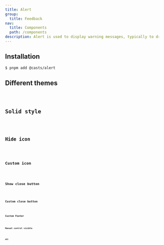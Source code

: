 ```yaml
---
title: Alert
group:
  title: Feedback
nav:
  title: Components
  path: /components
description: Alert is used to display warning messages, typically to draw user attention or to prompt user confirmation for actions.
---
```


## Installation

```bash
$ pnpm add @casts/alert
```

## Different themes

<code src="../examples/different-themes" />

## Solid style

<code src="../examples/solid-style" />

## Hide icon

<code src="../examples/hide-icon" />

## Custom icon

<code src="../examples/custom-icon" />

## Show close button

<code src="../examples/closeable" />

## Custom close button

<code src="../examples/custom-close" />

## Custom Footer

<code src="../examples/custom-footer" />

## Manual control visible

<code src="../examples/visible" />

## API

<API src="@casts/alert"></API>
